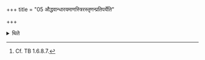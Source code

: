 +++
title = "05 औद्धवान्धारयमाणस्त्रिरस्तृणन्प्रतिपर्येति"

+++

<details><summary>थिते</summary>

5. Holding some remaining grass-blades he goes in a verse direction around (the altar) without spreading (the
grass).[^1]  

[^1]: Cf. TB 1.6.8.7.
</details>
